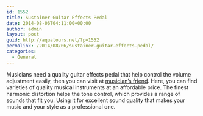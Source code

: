 ```yaml
---
id: 1552
title: Sustainer Guitar Effects Pedal
date: 2014-08-06T04:11:00+00:00
author: admin
layout: post
guid: http://aquatours.net/?p=1552
permalink: /2014/08/06/sustainer-guitar-effects-pedal/
categories:
  - General
---
```

Musicians need a quality guitar effects pedal that help control the volume adjustment easily, then you can visit at [musician’s friend](http://www.musiciansfriend.com/amplifiers-effects/electro-harmonix-classics-usa-big-muff-pi-distortion--sustainer-guitar-effects-pedal). Here, you can find varieties of quality musical instruments at an affordable price. The finest harmonic distortion helps the tone control, which provides a range of sounds that fit you. Using it for excellent sound quality that makes your music and your style as a professional one.